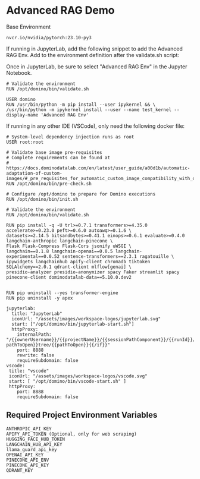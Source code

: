 # Advanced RAG Demo

Base Environment
```
nvcr.io/nvidia/pytorch:23.10-py3
```
If running in JupyterLab, add the following snippet to add the Advanced RAG Env. Add to the environment definition after the validate.sh script:

Once in JupyterLab, be sure to select "Advanced RAG Env" in the Jupyter Notebook.

```
# Validate the environment
RUN /opt/domino/bin/validate.sh

USER domino
RUN /usr/bin/python -m pip install --user ipykernel && \
/usr/bin/python -m ipykernel install --user --name test_kernel --display-name 'Advanced RAG Env'
```

If running in any other IDE (VSCode), only need the following docker file:

```
# System-level dependency injection runs as root
USER root:root

# Validate base image pre-requisites
# Complete requirements can be found at
# https://docs.dominodatalab.com/en/latest/user_guide/a00d1b/automatic-adaptation-of-custom-images/#_pre_requisites_for_automatic_custom_image_compatibility_with_domino
RUN /opt/domino/bin/pre-check.sh

# Configure /opt/domino to prepare for Domino executions
RUN /opt/domino/bin/init.sh

# Validate the environment
RUN /opt/domino/bin/validate.sh

RUN pip install -q -U trl>=0.7.1 transformers>=4.35.0 accelerate>=0.23.0 peft>=0.6.0 autoawq>=0.1.6 \
datasets>=2.14.5 bitsandbytes>=0.41.1 einops>=0.6.1 evaluate>=0.4.0 langchain-anthropic langchain-pinecone \
Flask Flask-Compress Flask-Cors jsonify uWSGI \
langchain==0.1.8 langchain-openai==0.0.5 langchain-experimental==0.0.52 sentence-transformers==2.3.1 ragatouille \
ipywidgets langchainhub apify-client chromadb tiktoken SQLAlchemy==2.0.1 qdrant-client mlflow[genai] \
presidio-analyzer presidio-anonymizer spacy Faker streamlit spacy pinecone-client dominodatalab-data==5.10.0.dev2


RUN pip uninstall --yes transformer-engine
RUN pip uninstall -y apex
```
```
jupyterlab:
  title: "JupyterLab"
  iconUrl: "/assets/images/workspace-logos/jupyterlab.svg"
  start: ["/opt/domino/bin/jupyterlab-start.sh"]
  httpProxy:
    internalPath: "/{{ownerUsername}}/{{projectName}}/{{sessionPathComponent}}/{{runId}}/{{#if pathToOpen}}tree/{{pathToOpen}}{{/if}}"
    port: 8888
    rewrite: false
    requireSubdomain: false
vscode:
 title: "vscode"
 iconUrl: "/assets/images/workspace-logos/vscode.svg"
 start: [ "/opt/domino/bin/vscode-start.sh" ]
 httpProxy:
    port: 8888
    requireSubdomain: false
```

## Required Project Environment Variables

```
ANTHROPIC_API_KEY
APIFY_API_TOKEN	(Optional, only for web scraping)
HUGGING_FACE_HUB_TOKEN
LANGCHAIN_HUB_API_KEY
llama_guard_api_key
OPENAI_API_KEY
PINECONE_API_ENV
PINECONE_API_KEY
QDRANT_KEY
```
